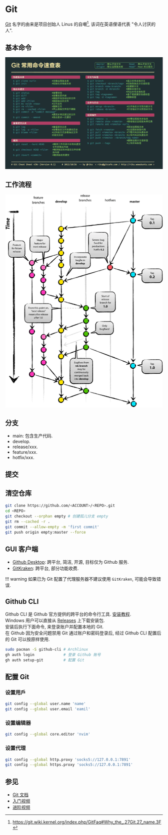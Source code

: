 # Git

[Git](https://git-scm.com/) 名字的由来是项目创始人 Linus 的自嘲[^1], 该词在英语俚语代表 "令人讨厌的人".  

## 基本命令

![Git 常用命令速查表](assets/git_cheat_sheet.jpg)  

## 工作流程

![Git 工作流程](assets/git_flow.png)  

## 分支

- main: 包含生产代码.
- develop.
- release/xxx.
- feature/xxx.
- hotfix/xxx.

## 提交

## 清空仓库

```sh
git clone https://github.com/<ACCOUNT>/<REPO>.git
cd <REPO>
git checkout --orphan empty # 创建孤儿分支 empty
git rm --cached -r .
git commit --allow-empty -m 'first commit'
git push origin empty:master --force
```

## GUI 客户端

- [Github Desktop](https://desktop.github.com/): 跨平台, 简洁, 开源, 目标仅为 Github 服务.
- [GitKraken](https://www.gitkraken.com/): 跨平台, 部分功能收费.

!!! warning
    如果已为 Git 配置了代理服务器不建议使用 `GitKraken`, 可能会导致错误.

## Github CLI

Github CLI 是 Github 官方提供的跨平台的命令行工具. [安装教程](https://github.com/cli/cli#installation).  
Windows 用户可以直接从 [Releases](https://github.com/cli/cli/releases) 上下载安装包.  
安装后执行下面命令, 来登录账户并配置本地的 Git.  
在 Github 因为安全问题禁用 Git 通过账户和密码登录后, 经过 Github CLI 配置后的 Git 可以按原样使用.  

```sh
sudo pacman -S github-cli # Archlinux
gh auth login             # 登录 Github 账号
gh auth setup-git         # 配置 Git
```

## 配置 Git

### 设置用戶

```sh
git config --global user.name 'name'
git config --global user.email 'eamil'
```

### 设置编辑器

```sh
git config --global core.editor 'nvim'
```

### 设置代理

```sh
git config --global http.proxy 'socks5://127.0.0.1:7891'
git config --global https.proxy 'socks5://127.0.0.1:7891'
```

## 参见

- [Git 文档](https://git-scm.com/doc)
- [入门视频](https://www.bilibili.com/video/BV1KD4y1S7FL)
- [进阶视频](https://www.bilibili.com/video/BV1hA411v7qX)

[^1]: https://git.wiki.kernel.org/index.php/GitFaq#Why_the_.27Git.27_name.3F
